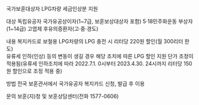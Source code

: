 국가보훈대상자 LPG차량 세금인상분 지원

대상 
독립유공자
국가유공상이자(1~7급, 보훈보상대상자 포함)
5·18민주화운동 부상자(1~14급)
고엽제 후유의증환자(고·중·경도)

내용 
복지카드로 보철용 LPG차량의 LPG 충전 시 리터당 220원 할인(월 300리터 한도)  
유류세 인하(인상) 등의 변동이 생길 경우 해당 조치에 따른 LPG 할인 지원 단가 조정이 적용됨(유류세 인하조치에 따라 2022.7.1. 0시부터 2023.4.30. 24시까지 리터당 150원 할인으로 조정 적용 중)

방법 
전국 보훈관서에서 국가유공자 복지카드 신청, 발급 후 이용

문의 
보훈(지)청 및 보훈상담센터(전화 1577-0606)
